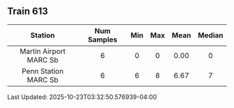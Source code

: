 ## Train 613

| Station | Num Samples | Min | Max | Mean | Median |
| :-----: | :---------: | :-: | :-: | :--: | :----: |
| Martin Airport MARC Sb | 6 | 0 | 0 | 0.00 | 0 |
| Penn Station MARC Sb | 6 | 6 | 8 | 6.67 | 7 |


Last Updated: 2025-10-23T03:32:50.576939-04:00